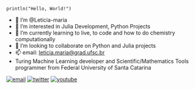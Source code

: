 
```julia:./ex11
println("Hello, World!")
```

- 👋 I’m @Leticia-maria
- 👀 I’m interested in Julia Development, Python Projects
- 🌱 I’m currently learning to live, to code and how to do chemistry computationally
- 💞️ I’m looking to collaborate on Python and Julia projects
- 📫 email: leticia.maria@grad.ufsc.br
- Turing Machine Learning developer and Scientific/Mathematics Tools programmer from Federal University of Santa Catarina


<p align="left">
  <a href="mailto:leticiapequeno30@gmail.com"><img src="https://img.icons8.com/color/96/000000/gmail.png" alt="email"/></a>
  <a href="https://twitter.com/LetciaMariaPeq1"><img src="https://img.icons8.com/color/96/000000/twitter-squared.png" alt="twitter"/></a>
  <a href="https://www.youtube.com/channel/UCjGH-n0jtFDtaWAfC0LEE6w"><img src="https://img.icons8.com/color/96/000000/youtube.png" alt="youtube"/></a>
</p>


<!---
Leticia-maria/Leticia-maria is a ✨ special ✨ repository because its `README.md` (this file) appears on your GitHub profile.
You can click the Preview link to take a look at your changes.
--->
